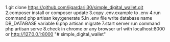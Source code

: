 1.git clone https://github.com/jigardarji30/simple_digital_wallet.git
2.composer install or composer update
3.copy .env.example to .env
4.run command php artisan key:generate
5.In .env file write database name DB_DATABASE variable
6.php artisan migrate
7.start server run command php artisan serve
8.check in chrome or any browser url with localhost:8000 or http://127.0.0.1:8000 "# simple_digital_wallet" 
